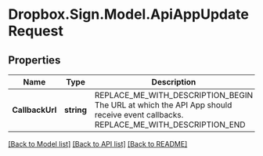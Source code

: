 # Dropbox.Sign.Model.ApiAppUpdateRequest

## Properties

Name | Type | Description | Notes
------------ | ------------- | ------------- | -------------
**CallbackUrl** | **string** | REPLACE_ME_WITH_DESCRIPTION_BEGIN The URL at which the API App should receive event callbacks. REPLACE_ME_WITH_DESCRIPTION_END | [optional] **CustomLogoFile** | **System.IO.Stream** | REPLACE_ME_WITH_DESCRIPTION_BEGIN An image file to use as a custom logo in embedded contexts. (Only applies to some API plans) REPLACE_ME_WITH_DESCRIPTION_END | [optional] **Domains** | **List&lt;string&gt;** | REPLACE_ME_WITH_DESCRIPTION_BEGIN The domain names the ApiApp will be associated with. REPLACE_ME_WITH_DESCRIPTION_END | [optional] **Name** | **string** | REPLACE_ME_WITH_DESCRIPTION_BEGIN The name you want to assign to the ApiApp. REPLACE_ME_WITH_DESCRIPTION_END | [optional] **Oauth** | [**SubOAuth**](SubOAuth.md) | REPLACE_ME_WITH_DESCRIPTION_BEGIN  REPLACE_ME_WITH_DESCRIPTION_END | [optional] **Options** | [**SubOptions**](SubOptions.md) | REPLACE_ME_WITH_DESCRIPTION_BEGIN  REPLACE_ME_WITH_DESCRIPTION_END | [optional] **WhiteLabelingOptions** | [**SubWhiteLabelingOptions**](SubWhiteLabelingOptions.md) | REPLACE_ME_WITH_DESCRIPTION_BEGIN  REPLACE_ME_WITH_DESCRIPTION_END | [optional] 

[[Back to Model list]](../README.md#documentation-for-models) [[Back to API list]](../README.md#documentation-for-api-endpoints) [[Back to README]](../README.md)


